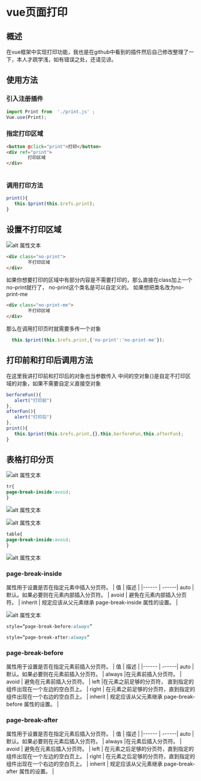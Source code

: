 # vue页面打印
## 概述
在vue框架中实现打印功能，我也是在github中看到的插件然后自己修改整理了一下，本人才疏学浅，如有错误之处，还请见谅。
## 使用方法
### 引入注册插件

```javascript
import Print from  './print.js' ;  
Vue.use(Print);
```

### 指定打印区域

```html
<button @click="print">打印</button>
<div ref="print">
        打印区域 
</div>
  
```

### 调用打印方法

```javascript
print(){
   this.$print(this.$refs.print);
}
```

## 设置不打印区域

![alt 属性文本]('./image/6.png')

```html
<div class="no-print">
        不打印区域
</div>
```

如果你想要打印的区域中有部分内容是不需要打印的，那么直接在class加上一个no-print就行了，
no-print这个类名是可以自定义的。
如果想把类名改为no-print-me

```html
<div class="no-print-me">
        不打印区域
</div>
```

那么在调用打印页时就需要多传一个对象

```javascript
  this.$print(this.$refs.print,{'no-print':'no-print-me'});

```

## 打印前和打印后调用方法
在这里我讲打印前和打印后的对象也当参数传入
中间的空对象{}是自定不打印区域的对象，如果不需要自定义直接空对象

```javascript
berforeFun(){
   alert("打印前")
},
afterFun(){
   alert("打印后")
},
print(){
   this.$print(this.$refs.print,{},this.berforeFun,this.afterFun);
}
```

## 表格打印分页

![alt 属性文本]('./image/1.png')

```css
tr{
page-break-inside:avoid;
}
```

![alt 属性文本]('./image/4.png')

![alt 属性文本]('./image/2.png')

```css
table{
page-break-inside:avoid;
}
```

![alt 属性文本]('./image/3.png')


### page-break-inside


属性用于设置是否在指定元素中插入分页符。
| 值 | 描述 |
|------ | ------|
auto | 默认。如果必要则在元素内部插入分页符。 |
avoid | 避免在元素内部插入分页符。 |
inherit | 规定应该从父元素继承 page-break-inside 属性的设置。 |

![alt 属性文本]('./image/5.png')

```css
style=“page-break-before:always”
```

```css
style=“page-break-after:always”
```



### page-break-before


属性用于设置是否在指定元素前插入分页符。
| 值 | 描述 |
|------ | ------|
auto | 默认。如果必要则在元素前插入分页符。 |
always |在元素前插入分页符。 |
avoid | 避免在元素前插入分页符。 |
left |在元素之前足够的分页符， 直到指定的组件出现在一个左边的空白页上。 |
right | 在元素之前足够的分页符，直到指定的组件出现在一个右边的空白页上。 |
inherit | 规定应该从父元素继承 page-break-before 属性的设置。 |


### page-break-after


属性用于设置是否在指定元素后插入分页符。
| 值 | 描述 |
|------ | ------|
auto | 默认。如果必要则在元素后插入分页符。 |
always |在元素后插入分页符。 |
avoid | 避免在元素后插入分页符。 |
left | 在元素之后足够的分页符，直到指定的组件出现在一个左边的空白页上。 |
right | 在元素之后足够的分页符，直到指定的组件出现在一个右边的空白页上。 |
inherit | 规定应该从父元素继承 page-break-after 属性的设置。 |





